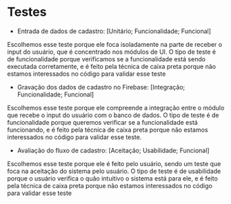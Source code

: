 # Testes

* Entrada de dados de cadastro: [Unitário; Funcionalidade; Funcional]

Escolhemos esse teste porque ele foca isoladamente na parte de receber o input do usuário, que é concentrado nos módulos de UI. O tipo de teste é de funcionalidade porque verificamos se a funcionalidade está sendo executada corretamente, e é feito pela técnica de caixa preta porque não estamos interessados no código para validar esse teste


* Gravação dos dados de cadastro no Firebase: [Integração; Funcionalidade; Funcional]

Escolhemos esse teste porque ele compreende a integração entre o módulo que recebe o input do usuário com o banco de dados. O tipo de teste é de funcionalidade porque queremos verificar se a funcionalidade está funcionando, e é feito pela técnica de caixa preta porque não estamos interessados no código para validar esse teste.

* Avaliação do fluxo de cadastro: [Aceitação; Usabilidade; Funcional]

Escolhemos esse teste porque ele é feito pelo usuário, sendo um teste que foca na aceitação do sistema pelo usuário. O tipo de teste é de usabilidade porque o usuário verifica o quão intuitivo o sistema está para ele, e é feito pela técnica de caixa preta porque não estamos interessados no código para validar esse teste


